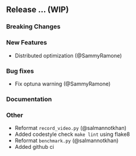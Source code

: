 ## Release ... (WIP)

### Breaking Changes

### New Features
- Distributed optimization (@SammyRamone)

### Bug fixes
- Fix optuna warning (@SammyRamone)

### Documentation

### Other
- Reformat `record_video.py` (@salmannotkhan)
- Added codestyle check `make lint` using flake8
- Reformat `benchmark.py` (@salmannotkhan)
- Added github ci
